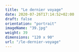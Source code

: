 ```yaml
---
title: "Le dernier voyage"
date: 2020-07-26T17:14:52+02:00
draft: false
orientation: "portrait"
imageName: "39.jpg"
weight: 39
dimensions: "120 x 90"
url: "/le-dernier-voyage"
---
```



